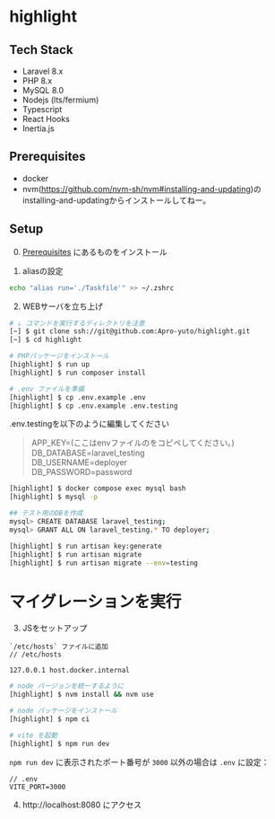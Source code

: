 # highlight

## Tech Stack
- Laravel 8.x
- PHP 8.x
- MySQL 8.0
- Nodejs (lts/fermium)
- Typescript
- React Hooks
- Inertia.js

## Prerequisites

- docker
- nvm(https://github.com/nvm-sh/nvm#installing-and-updating)のinstalling-and-updatingからインストールしてねー。

## Setup

0. [Prerequisites](#Prerequisites) にあるものをインストール

1. aliasの設定
```bash
echo "alias run='./Taskfile'" >> ~/.zshrc
```

2. WEBサーバを立ち上げ

```bash
# ↓ コマンドを実行するディレクトリを注意
[~] $ git clone ssh://git@github.com:Apro-yuto/highlight.git
[~] $ cd highlight

# PHPパッケージをインストール
[highlight] $ run up
[highlight] $ run composer install

# .env ファイルを準備
[highlight] $ cp .env.example .env
[highlight] $ cp .env.example .env.testing
```
.env.testingを以下のように編集してください

> APP_KEY=(ここはenvファイルのをコピペしてください。)<br />
DB_DATABASE=laravel_testing<br />
DB_USERNAME=deployer<br />
DB_PASSWORD=password

```bash
[highlight] $ docker compose exec mysql bash
[highlight] $ mysql -p

## テスト用のDBを作成
mysql> CREATE DATABASE laravel_testing;
mysql> GRANT ALL ON laravel_testing.* TO deployer;

[highlight] $ run artisan key:generate
[highlight] $ run artisan migrate
[highlight] $ run artisan migrate --env=testing
```

# マイグレーションを実行

3. JSをセットアップ
```
`/etc/hosts` ファイルに追加
// /etc/hosts

127.0.0.1 host.docker.internal
```

```zsh
# node バージョンを統一するように
[highlight] $ nvm install && nvm use

# node パッケージをインストール
[highlight] $ npm ci

# vite を起動
[highlight] $ npm run dev
```

`npm run dev` に表示されたポート番号が `3000` 以外の場合は `.env` に設定：
```
// .env
VITE_PORT=3000
```

4. http://localhost:8080 にアクセス
